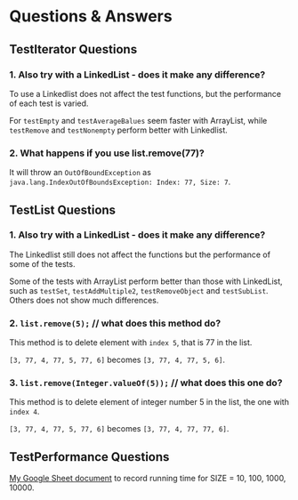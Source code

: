 # Questions & Answers

## TestIterator Questions
### 1. Also try with a LinkedList - does it make any difference?
To use a Linkedlist does not affect the test functions, but the performance of each test is varied. 

For `testEmpty` and `testAverageBalues` seem faster with ArrayList, while `testRemove` and `testNonempty` perform better with Linkedlist.

### 2. What happens if you use list.remove(77)?
It will throw an `OutOfBoundException` as `java.lang.IndexOutOfBoundsException: Index: 77, Size: 7`.

## TestList Questions
### 1. Also try with a LinkedList - does it make any difference?
The Linkedlist still does not affect the functions but the performance of some of the tests.

Some of the tests with ArrayList perform better than those with LinkedList, such as `testSet`, `testAddMultiple2`, `testRemoveObject` and `testSubList`. Others does not show much differences.

### 2. `list.remove(5);` // what does this method do?
This method is to delete element with `index 5`, that is 77 in the list.

`[3, 77, 4, 77, 5, 77, 6]` becomes `[3, 77, 4, 77, 5, 6]`.

### 3. `list.remove(Integer.valueOf(5));` // what does this one do?
This method is to delete element of integer number 5 in the list, the one with `index 4`.

`[3, 77, 4, 77, 5, 77, 6]` becomes `[3, 77, 4, 77, 77, 6]`.

## TestPerformance Questions
[My Google Sheet document](https://docs.google.com/spreadsheets/d/15iLQ7I2MwR-ArpZwzql9efGmgKMOe9XNoixdfz3pTLc/edit?usp=sharing) to record running time for SIZE = 10, 100, 1000, 10000.
 